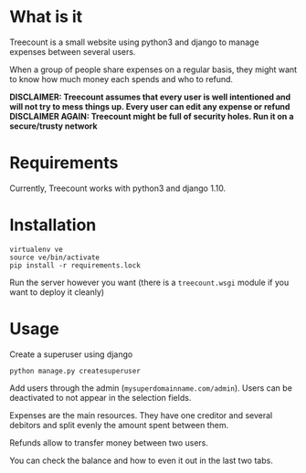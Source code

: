 # What is it

Treecount is a small website using python3 and django to manage expenses between several users.

When a group of people share expenses on a regular basis, they might want to know how much money each spends and who to refund.

**DISCLAIMER: Treecount assumes that every user is well intentioned and will not try to mess things up. Every user can edit any expense or refund**
**DISCLAIMER AGAIN: Treecount might be full of security holes. Run it on a secure/trusty network**

# Requirements

Currently, Treecount works with python3 and django 1.10.

# Installation

```
virtualenv ve
source ve/bin/activate
pip install -r requirements.lock
```

Run the server however you want (there is a `treecount.wsgi` module if you want to deploy it cleanly)

# Usage

Create a superuser using django

```
python manage.py createsuperuser
```

Add users through the admin (`mysuperdomainname.com/admin`). Users can be deactivated to not appear in the selection fields.

Expenses are the main resources. They have one creditor and several debitors and split evenly the amount spent between them.

Refunds allow to transfer money between two users.

You can check the balance and how to even it out in the last two tabs.
